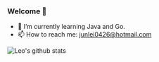 ### Welcome 👋

- 🌱 I’m currently learning Java and Go.
- 📫 How to reach me: junlei0426@hotmail.com

![Leo's github stats](https://github-readme-stats.vercel.app/api?username=JunleiLu&theme=buefy&show_icons=true)
